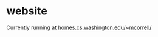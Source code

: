 # website
Currently running at [homes.cs.washington.edu/~mcorrell/](homes.cs.washington.edu/~mcorrell/)
